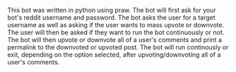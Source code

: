 This bot was written in python using praw.  The bot will first ask for your bot's reddit username and password.  The bot asks the user for a target username as well as asking if the user wants to mass upvote or downvote.  The user will then be asked if they want to run the bot continuously or not.  The bot will then upvote or downvote all of a user's comments and print a permalink to the downvoted or upvoted post.  The bot will run continously or exit, depending on the option selected, after upvoting/downvoting all of a user's comments.
